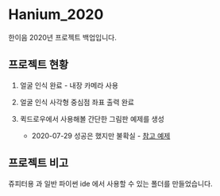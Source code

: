 # Hanium_2020
한이음 2020년 프로젝트 백업입니다.

## 프로젝트 현황  
1. 얼굴 인식 완료 - 내장 카메라 사용

2. 얼굴 인식 사각형 중심점 좌표 출력 완료

3. 퀵드로우에서 사용해볼 간단한 그림판 예제를 생성
   * 2020-07-29 성공은 했지만 불확실 - [참고 예제](https://towardsdatascience.com/play-with-quickdraw-a-real-time-application-137e66ea9b60)

## 프로젝트 비고  
쥬피터용 과 일반 파이썬 ide 에서 사용할 수 있는 폴더를 만들었습니다.
